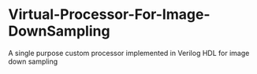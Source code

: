 # Virtual-Processor-For-Image-DownSampling
A single purpose  custom processor implemented in Verilog HDL  for image down sampling
